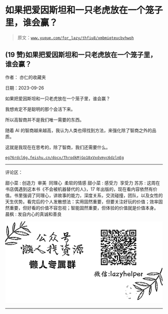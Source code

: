 # 如果把爱因斯坦和一只老虎放在一个笼子里，谁会赢？

> 原文：[`www.yuque.com/for_lazy/thfiu8/xmbmiqteucbvhwoh`](https://www.yuque.com/for_lazy/thfiu8/xmbmiqteucbvhwoh)

## (19 赞)如果把爱因斯坦和一只老虎放在一个笼子里，谁会赢？

作者： 亦仁的收藏夹

日期：2023-09-26

如果把爱因斯坦和一只老虎放在一个笼子里，谁会赢？

我想肯定不是聪明的那个会活下来。

所以高智商并不是我们唯一需要的东西。

随着 AI 的智商越来越高，我认为人类也得找到方法，来强化除了智商之外的品质。

这就是我现在在思考的，除了智商，我们还需要什么。

[`eg76rdcl6g.feishu.cn/docx/ThrodkMjGo18xVxdvmyc6dzlnEg`](https://eg76rdcl6g.feishu.cn/docx/ThrodkMjGo18xVxdvmyc6dzlnEg)

* * *

评论区：

甜小菜 : 创造力  审美  同理心  柔软的情感
甜小菜 : 感受力  享受力
苏苏 : 这周在书店偶遇到这本书《不会被机器替代的人》，17 年出版的，现在看内容依然有价值。书里强调了同理心，讲故事的能力，深度关系，交流碰撞，团队，以及女性的天生优势。看完后的个人发散想法：实用固然重要，但要关注好玩的价值；效率固然重要，但好看的价值不容忽视；智能固然重要，但体验的价值就是价值本身。
晨枫 : 发自内心的真诚和善良

![](img/1c37d505930596d12a88ab23e11aa07a.png)

* * *
